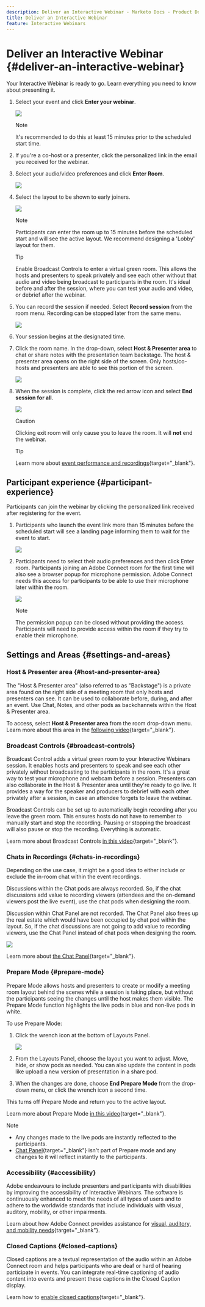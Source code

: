 ```yaml
---
description: Deliver an Interactive Webinar - Marketo Docs - Product Documentation
title: Deliver an Interactive Webinar
feature: Interactive Webinars
---
```

# Deliver an Interactive Webinar {#deliver-an-interactive-webinar}

Your Interactive Webinar is ready to go. Learn everything you need to know about presenting it.

1. Select your event and click **Enter your webinar**.

   ![](assets/deliver-an-interactive-webinar-1.png)
 
   >[!NOTE]
   >
   >It's recommended to do this at least 15 minutes prior to the scheduled start time.

1. If you're a co-host or a presenter, click the personalized link in the email you received for the webinar.

1. Select your audio/video preferences and click **Enter Room**.

   ![](assets/deliver-an-interactive-webinar-2.png)

1. Select the layout to be shown to early joiners.

   ![](assets/deliver-an-interactive-webinar-3.png)

   >[!NOTE]
   >
   >Participants can enter the room up to 15 minutes before the scheduled start and will see the active layout. We recommend designing a 'Lobby' layout for them.
 
   >[!TIP]
   >
   >Enable Broadcast Controls to enter a virtual green room. This allows the hosts and presenters to speak privately and see each other without that audio and video being broadcast to participants in the room. It's ideal before and after the session, where you can test your audio and video, or debrief after the webinar.

1. You can record the session if needed. Select **Record session** from the room menu. Recording can be stopped later from the same menu.

   ![](assets/deliver-an-interactive-webinar-4.png)

1. Your session begins at the designated time.

1. Click the room name. In the drop-down, select **Host & Presenter area** to chat or share notes with the presentation team backstage. The host & presenter area opens on the right side of the screen. Only hosts/co-hosts and presenters are able to see this portion of the screen.

   ![](assets/deliver-an-interactive-webinar-5.png)

1. When the session is complete, click the red arrow icon and select **End session for all**.

   ![](assets/deliver-an-interactive-webinar-6.png)

   >[!CAUTION]
   >
   >Clicking exit room will only cause you to leave the room. It will **not** end the webinar.

   >[!TIP]
   >
   >Learn more about [event performance and recordings](/help/marketo/product-docs/demand-generation/events/interactive-webinars/event-workflows.md){target="_blank"}.

## Participant experience {#participant-experience}

Participants can join the webinar by clicking the personalized link received after registering for the event.

1. Participants who launch the event link more than 15 minutes before the scheduled start will see a landing page informing them to wait for the event to start.

   ![](assets/deliver-an-interactive-webinar-7.png)

1. Participants need to select their audio preferences and then click Enter room. Participants joining an Adobe Connect room for the first time will also see a browser popup for microphone permission. Adobe Connect needs this access for participants to be able to use their microphone later within the room.

   ![](assets/deliver-an-interactive-webinar-8.png)

   >[!NOTE]
   >
   >The permission popup can be closed without providing the access. Participants will need to provide access within the room if they try to enable their microphone.

## Settings and Areas {#settings-and-areas}

### Host & Presenter area {#host-and-presenter-area}

The "Host & Presenter area" (also referred to as "Backstage") is a private area found on the right side of a meeting room that only hosts and presenters can see. It can be used to collaborate before, during, and after an event. Use Chat, Notes, and other pods as backchannels within the Host & Presenter area.

To access, select **Host & Presenter area** from the room drop-down menu. Learn more about this area in the [following video](https://www.youtube.com/watch?v=11GkcvIUttY){target="_blank"}.

### Broadcast Controls {#broadcast-controls}

Broadcast Control adds a virtual green room to your Interactive Webinars session. It enables hosts and presenters to speak and see each other privately without broadcasting to the participants in the room. It's a great way to test your microphone and webcam before a session. Presenters can also collaborate in the Host & Presenter area until they're ready to go live. It provides a way for the speaker and producers to debrief with each other privately after a session, in case an attendee forgets to leave the webinar.

Broadcast Controls can be set up to automatically begin recording after you leave the green room. This ensures hosts do not have to remember to manually start and stop the recording. Pausing or stopping the broadcast will also pause or stop the recording. Everything is automatic.

Learn more about Broadcast Controls [in this video](https://www.youtube.com/watch?v=TcoCeEJoyjg){target="_blank"}.

### Chats in Recordings {#chats-in-recordings}

Depending on the use case, it might be a good idea to either include or exclude the in-room chat within the event recordings.

Discussions within the Chat pods are always recorded. So, if the chat discussions add value to recording viewers (attendees and the on-demand viewers post the live event), use the chat pods when designing the room.

Discussion within Chat Panel are not recorded. The Chat Panel also frees up the real estate which would have been occupied by chat pod within the layout. So, if the chat discussions are not going to add value to recording viewers, use the Chat Panel instead of chat pods when designing the room.

   ![](assets/deliver-an-interactive-webinar-9.png)

Learn more about [the Chat Panel](https://helpx.adobe.com/adobe-connect/using/notes-chat-q-a-polls.html#chat_panel){target="_blank"}.

### Prepare Mode {#prepare-mode}

Prepare Mode allows hosts and presenters to create or modify a meeting room layout behind the scenes while a session is taking place, but without the participants seeing the changes until the host makes them visible. The Prepare Mode function highlights the live pods in blue and non-live pods in white.

To use Prepare Mode:

1. Click the wrench icon at the bottom of Layouts Panel.

   ![](assets/deliver-an-interactive-webinar-10.png)

1. From the Layouts Panel, choose the layout you want to adjust. Move, hide, or show pods as needed. You can also update the content in pods like upload a new version of presentation in a share pod.

1. When the changes are done, choose **End Prepare Mode** from the drop-down menu, or click the wrench icon a second time.

This turns off Prepare Mode and return you to the active layout.

Learn more about Prepare Mode [in this video](https://www.youtube.com/watch?v=kUya84sx-E4){target="_blank"}.

>[!NOTE]
>
>* Any changes made to the live pods are instantly reflected to the participants.
>* [Chat Panel](https://helpx.adobe.com/adobe-connect/using/notes-chat-q-a-polls.html#chat_panel){target="_blank"} isn't part of Prepare mode and any changes to it will reflect instantly to the participants.

### Accessibility {#accessibility}

Adobe endeavours to include presenters and participants with disabilities by improving the accessibility of Interactive Webinars. The software is continuously enhanced to meet the needs of all types of users and to adhere to the worldwide standards that include individuals with visual, auditory, mobility, or other impairments.

Learn about how Adobe Connect provides assistance for [visual, auditory, and mobility needs](https://helpx.adobe.com/adobe-connect/using/accessibility-features.html){target="_blank"}.

### Closed Captions {#closed-captions}

Closed captions are a textual representation of the audio within an Adobe Connect room and helps participants who are deaf or hard of hearing participate in events. You can integrate real-time captioning of audio content into events and present these captions in the Closed Caption display.

Learn how to [enable closed captions](https://helpx.adobe.com/adobe-connect/using/closed-captioning-html-client.html){target="_blank"}.
